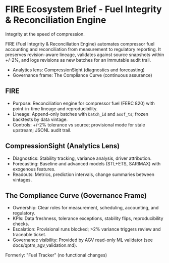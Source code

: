 # FIRE Ecosystem Brief - Fuel Integrity & Reconciliation Engine

Integrity at the speed of compression.

FIRE (Fuel Integrity & Reconciliation Engine) automates compressor fuel accounting and reconciliation from measurement to regulatory reporting. It preserves revision-aware lineage, validates against source snapshots within +/-2%, and logs revisions as new batches for an immutable audit trail.

- Analytics lens: CompressionSight (diagnostics and forecasting)
- Governance frame: The Compliance Curve (continuous assurance)

## FIRE
- Purpose: Reconciliation engine for compressor fuel (FERC 820) with point-in-time lineage and reproducibility.
- Lineage: Append-only batches with `batch_id` and `asof_ts`; frozen backtests by data vintage.
- Controls: +/-2% tolerance vs source; provisional mode for stale upstream; JSONL audit trail.

## CompressionSight (Analytics Lens)
- Diagnostics: Stability tracking, variance analysis, driver attribution.
- Forecasting: Baseline and advanced models (STL+ETS, SARIMAX) with exogenous features.
- Readouts: Metrics, prediction intervals, change summaries between vintages.

## The Compliance Curve (Governance Frame)
- Ownership: Clear roles for measurement, scheduling, accounting, and regulatory.
- KPIs: Data freshness, tolerance exceptions, stability flips, reproducibility checks.
- Escalation: Provisional runs blocked; >2% variance triggers review and traceable ticket.
- Governance visibility: Provided by AGV read-only ML validator (see docs/qptm_agv_validation.md).

Formerly: "Fuel Tracker" (no functional changes)
